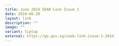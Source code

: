```yaml
---
title: June 2024 SEAB Link Issue 1
date: 2024-06-20
layout: link
description: ""
image: ""
variant: tiptap
external: https://go.gov.sg/seab-link-issue-1-2024
---
```

